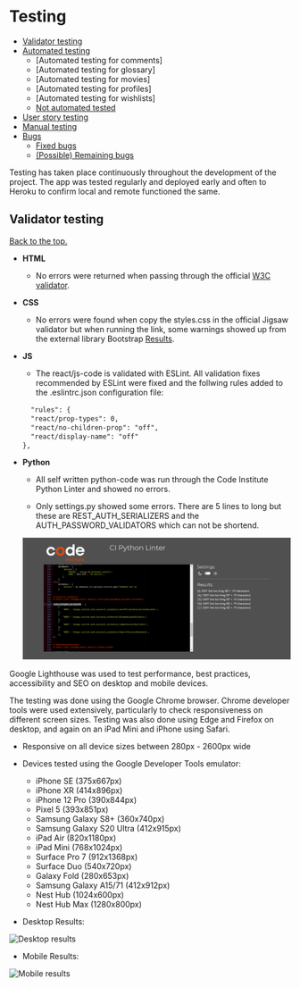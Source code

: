 # Testing

- [Validator testing](#validator-testing)
- [Automated testing](#automated-testing)
  - [Automated testing for comments]
  - [Automated testing for glossary]
  - [Automated testing for movies]
  - [Automated testing for profiles]
  - [Automated testing for wishlists]
  - [Not automated tested](#not-automated-tested)
- [User story testing](#user-story-testing)
- [Manual testing](#manual-testing)
- [Bugs](#bugs)
  - [Fixed bugs](#fixed-bugs)
  - [(Possible) Remaining bugs](#possible-remaining-bugs)

Testing has taken place continuously throughout the development of the project. The app was tested regularly and deployed early and often to Heroku to confirm local and remote functioned the same.

## Validator testing

<a href="#top">Back to the top.</a>

- **HTML**

  - No errors were returned when passing through the official [W3C validator](https://validator.w3.org/nu/?doc=https%3A%2F%2Fcinematography-455aca732715.herokuapp.com%2F).

- **CSS**

  - No errors were found when copy the styles.css in the official Jigsaw validator but when running the link, some warnings showed up from the external library Bootstrap [Results](https://jigsaw.w3.org/css-validator/validator?uri=https%3A%2F%2Fcinematography-455aca732715.herokuapp.com%2F&profile=css3svg&usermedium=all&warning=1&vextwarning=&lang=de).

- **JS**

  - The react/js-code is validated with ESLint. All validation fixes recommended by ESLint were fixed and the follwing rules added to the .eslintrc.json configuration file:

  ```
    "rules": {
    "react/prop-types": 0,
    "react/no-children-prop": "off",
    "react/display-name": "off"
  },
  ```

- **Python**

  - All self written python-code was run through the Code Institute Python Linter and showed no errors.

  - Only settings.py showed some errors. There are 5 lines to long but these are REST_AUTH_SERIALIZERS and the AUTH_PASSWORD_VALIDATORS which can not be shortend.

  ![PEP8 Validator settings.py](/documentation/testing/pep-8-settings-py.png)

Google Lighthouse was used to test performance, best practices, accessibility and SEO on desktop and mobile devices.

The testing was done using the Google Chrome browser. Chrome developer tools were used extensively, particularly to check responsiveness on different screen sizes. Testing was also done using Edge and Firefox on desktop, and again on an iPad Mini and iPhone using Safari.

- Responsive on all device sizes between 280px - 2600px wide
- Devices tested using the Google Developer Tools emulator:

  - iPhone SE (375x667px)
  - iPhone XR (414x896px)
  - iPhone 12 Pro (390x844px)
  - Pixel 5 (393x851px)
  - Samsung Galaxy S8+ (360x740px)
  - Samsung Galaxy S20 Ultra (412x915px)
  - iPad Air (820x1180px)
  - iPad Mini (768x1024px)
  - Surface Pro 7 (912x1368px)
  - Surface Duo (540x720px)
  - Galaxy Fold (280x653px)
  - Samsung Galaxy A15/71 (412x912px)
  - Nest Hub (1024x600px)
  - Nest Hub Max (1280x800px)

- Desktop Results:

![Desktop results](png)

- Mobile Results:

![Mobile results](png)
